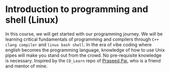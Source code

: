 # Introduction to programming and shell (Linux)

In this course, we will get started with our programming journey. We will be learning critical fundamentals of programming and compilers through `C++ clang compiler` and `linux bash shell`. In the era of vibe coding where english becomes the programming language, knowledge of how to use Unix pipes will make you stand out from the crowd. No pre-requisite knowledge is necessary. Inspired by the `CD_Learn` repo of [Praseed Pai](https://github.com/praseedpai/), who is a friend and mentor of mine.